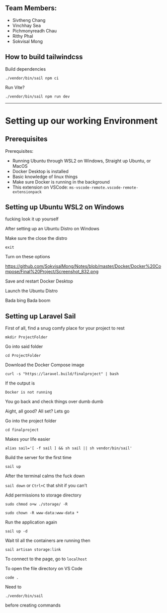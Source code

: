 ## Team Members:

- Sivtheng Chang
- Vinchhay Sea
- Pichmonyreadh Chau
- Rithy Phal
- Sokvisal Mong

## How to build tailwindcss

Build dependencies

```./vendor/bin/sail npm ci```

Run Vite?

```./vendor/bin/sail npm run dev```





--------------------------------------------------------------------------------------------------------------------------------------------------------------------------------

# Setting up our working Environment

## Prerequisites

Prerequisites:
- Running Ubuntu through WSL2 on Windows, Straight up Ubuntu, or MacOS
- Docker Desktop is installed
- Basic knowledge of linux things
- Make sure Docker is running in the background
- This extension on VSCode: `ms-vscode-remote.vscode-remote-extensionpack`

## Setting up Ubuntu WSL2 on Windows

fucking look it up yourself

After setting up an Ubuntu Distro on Windows

Make sure the close the distro

`exit`

Turn on these options

https://github.com/SokvisalMong/Notes/blob/master/Docker/Docker%20Compose/Final%20Project/Screenshot_832.png

Save and restart Docker Desktop

Launch the Ubuntu Distro

Bada bing Bada boom

## Setting up Laravel Sail

First of all, find a snug comfy place for your project to rest

`mkdir ProjectFolder`

Go into said folder

`cd ProjectFolder`

Download the Docker Compose image

`curl -s "https://laravel.build/finalproject" | bash`

If the output is

`Docker is not running`

You go back and check things over dumb dumb

Aight, all good? All set? Lets go

Go into the project folder

`cd finalproject`

Makes your life easier

`alias sail='[ -f sail ] && sh sail || sh vendor/bin/sail'`

Build the server for the first time

`sail up`

After the terminal calms the fuck down

`sail down` or `Ctrl+C` that shit if you can't

Add permissions to storage directory

`sudo chmod o+w ./storage/ -R`

`sudo chown -R www-data:www-data *`

Run the application again

`sail up -d`

Wait til all the containers are running then

`sail artisan storage:link`

To connect to the page, go to `localhost`

To open the file directory on VS Code

`code .`

Need to

 `./vendor/bin/sail`

before creating commands